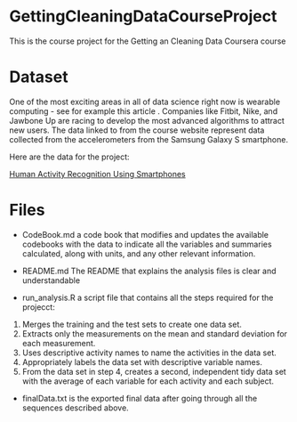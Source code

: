 # GettingCleaningDataCourseProject
 This is the course project for the Getting an Cleaning Data Coursera course
 
 
# Dataset
One of the most exciting areas in all of data science right now is wearable
computing - see for example this article . Companies like Fitbit, Nike, and 
Jawbone Up are racing to develop the most advanced algorithms to attract new 
users. The data linked to from the course website represent data collected from 
the accelerometers from the Samsung Galaxy S smartphone.

Here are the data for the project:

[Human Activity Recognition Using Smartphones]("https://d396qusza40orc.cloudfront.net/getdata%2Fprojectfiles%2FUCI%20HAR%20Dataset.zip")

# Files
* CodeBook.md a code book that modifies and updates the available codebooks with
the data to indicate all the variables and summaries calculated, along with 
units, and any other relevant information.

* README.md The README that explains the analysis files is clear and 
understandable

* run_analysis.R a script file that contains all the steps required for the
projecct:

1. Merges the training and the test sets to create one data set.
2. Extracts only the measurements on the mean and standard deviation for each 
measurement. 
3. Uses descriptive activity names to name the activities in the data set.
4. Appropriately labels the data set with descriptive variable names. 
5. From the data set in step 4, creates a second, independent tidy data set with
the average of each variable for each activity and each subject.

* finalData.txt is the exported final data after going through all the sequences
described above.
